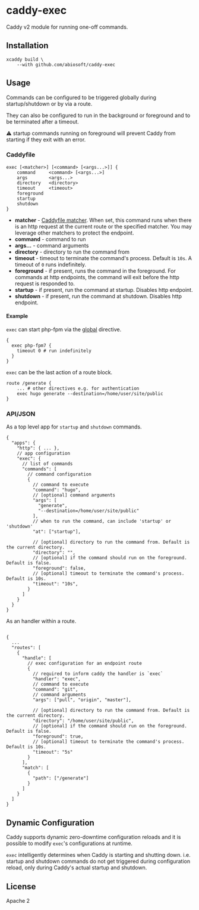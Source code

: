 # caddy-exec

Caddy v2 module for running one-off commands.

## Installation

```
xcaddy build \
    --with github.com/abiosoft/caddy-exec
```

## Usage

Commands can be configured to be triggered globally during startup/shutdown or by via a route.

They can also be configured to run in the background or foreground and to be terminated after a timeout.

:warning: startup commands running on foreground will prevent Caddy from starting if they exit with an error.

### Caddyfile

```
exec [<matcher>] [<command> [<args...>]] {
    command     <command> [<args...>]
    args        <args...>
    directory   <directory>
    timeout     <timeout>
    foreground
    startup
    shutdown
}
```

- **matcher** - [Caddyfile matcher](https://caddyserver.com/docs/caddyfile/matchers). When set, this command runs when there is an http request at the current route or the specified matcher. You may leverage other matchers to protect the endpoint.
- **command** - command to run
- **args...** - command arguments
- **directory** - directory to run the command from
- **timeout** - timeout to terminate the command's process. Default is `10s`. A timeout of `0` runs indefinitely.
- **foreground** - if present, runs the command in the foreground. For commands at http endpoints, the command will exit before the http request is responded to.
- **startup** - if present, run the command at startup. Disables http endpoint.
- **shutdown** - if present, run the command at shutdown. Disables http endpoint.

#### Example

`exec` can start php-fpm via the [global](https://caddyserver.com/docs/caddyfile/options) directive.

```
{
  exec php-fpm7 {
    timeout 0 # run indefinitely
  }
}
```

`exec` can be the last action of a route block.

```
route /generate {
    ... # other directives e.g. for authentication
    exec hugo generate --destination=/home/user/site/public
}
```

### API/JSON

As a top level app for `startup` and `shutdown` commands.

```jsonc
{
  "apps": {
    "http": { ... },
    // app configuration
    "exec": {
      // list of commands
      "commands": [
        // command configuration
        {
          // command to execute
          "command": "hugo",
          // [optional] command arguments
          "args": [
            "generate",
            "--destination=/home/user/site/public"
          ],
          // when to run the command, can include 'startup' or 'shutdown'
          "at": ["startup"],

          // [optional] directory to run the command from. Default is the current directory.
          "directory": "",
          // [optional] if the command should run on the foreground. Default is false.
          "foreground": false,
          // [optional] timeout to terminate the command's process. Default is 10s.
          "timeout": "10s",
        }
      ]
    }
  }
}

```

As an handler within a route.

```jsonc

{
  ...
  "routes": [
    {
      "handle": [
        // exec configuration for an endpoint route
        {
          // required to inform caddy the handler is `exec`
          "handler": "exec",
          // command to execute
          "command": "git",
          // command arguments
          "args": ["pull", "origin", "master"],

          // [optional] directory to run the command from. Default is the current directory.
          "directory": "/home/user/site/public",
          // [optional] if the command should run on the foreground. Default is false.
          "foreground": true,
          // [optional] timeout to terminate the command's process. Default is 10s.
          "timeout": "5s"
        }
      ],
      "match": [
        {
          "path": ["/generate"]
        }
      ]
    }
  ]
}
```

## Dynamic Configuration

Caddy supports dynamic zero-downtime configuration reloads and it is possible to modify `exec`'s configurations at runtime.

`exec` intelligently determines when Caddy is starting and shutting down. i.e. startup and shutdown commands do not get triggered during configuration reload, only during Caddy's actual startup and shutdown.

## License

Apache 2
